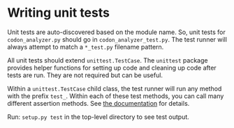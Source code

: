 # Writing unit tests

Unit tests are auto-discovered based on the module name. So, unit tests for `codon_analyzer.py` should go in `codon_analyzer_test.py`. The test runner will always attempt to match a `*_test.py` filename pattern.

All unit tests should extend `unittest.TestCase`. The `unittest` package provides helper functions for setting up code and cleaning up code after tests are run. They are not required but can be useful.

Within a `unittest.TestCase` child class, the test runner will run any method with the prefix `test_`. Within each of these test methods, you can call many different assertion methods. See [the documentation](https://docs.python.org/3.6/library/unittest.html#basic-example) for details.

Run: `setup.py test` in the top-level directory to see test output.

